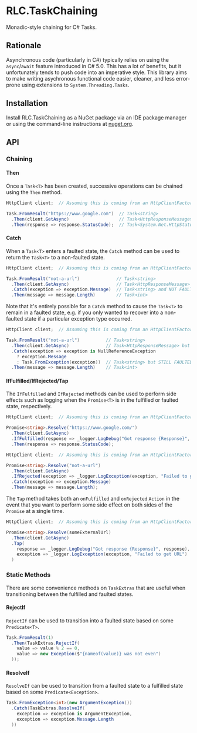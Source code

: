 # RLC.TaskChaining

Monadic-style chaining for C# Tasks.

## Rationale

Asynchronous code (particularly in C#) typically relies on using the `async`/`await` feature introduced in C# 5.0.  This has a lot of benefits, but it unfortunately tends to push code into an imperative style.  This library aims to make writing asychronous functional code easier, cleaner, and less error-prone using extensions to `System.Threading.Tasks`.

## Installation

Install RLC.TaskChaining as a NuGet package via an IDE package manager or using the command-line instructions at [nuget.org][].

## API

### Chaining

#### Then

Once a `Task<T>` has been created, successive operations can be chained using the `Then` method.

```c#
HttpClient client;  // Assuming this is coming from an HttpClientFactory or injected or whatever

Task.FromResult("https://www.google.com")  // Task<string>
  .Then(client.GetAsync)                   // Task<HttpResponseMessage>
  .Then(response => response.StatusCode);  // Task<System.Net.HttpStatusCode>
```

#### Catch

When a `Task<T>` enters a faulted state, the `Catch` method can be used to return the `Task<T>` to a non-faulted state.

```c#
HttpClient client;  // Assuming this is coming from an HttpClientFactory or injected or whatever

Task.FromResult("not-a-url")              // Task<string>
  .Then(client.GetAsync)                  // Task<HttpResponseMessage> but FAULTED
  .Catch(exception => exception.Message)  // Task<string> and NOT FAULTED
  .Then(message => message.Length)        // Task<int>
```

Note that it's entirely possible for a `Catch` method to cause the `Task<T>` to remain in a faulted state, e.g. if you only wanted to recover into a non-faulted state if a particular exception type occurred.

```c#
HttpClient client;  // Assuming this is coming from an HttpClientFactory or injected or whatever

Task.FromResult("not-a-url")          // Task<string>
  .Then(client.GetAsync)              // Task<HttpResponseMessage> but FAULTED
  .Catch(exception => exception is NullReferenceException
    ? exception.Message
    : Task.FromException(exception))  // Task<string> but STILL FAULTED if anything other than NullReferenceException occurred
  .Then(message => message.Length)    // Task<int>
```

#### IfFulfilled/IfRejected/Tap

The `IfFulfilled` and `IfRejected` methods can be used to perform side effects such as logging when the `Promise<T>` is in the fulfilled or faulted state, respectively.

```c#
HttpClient client;  // Assuming this is coming from an HttpClientFactory or injected or whatever

Promise<string>.Resolve("https://www.google.com/")
  .Then(client.GetAsync)
  .IfFulfilled(response => _logger.LogDebug("Got response {Response}", response)
  .Then(response => response.StatusCode);
```

```c#
HttpClient client;  // Assuming this is coming from an HttpClientFactory or injected or whatever

Promise<string>.Resolve("not-a-url")
  .Then(client.GetAsync)
  .IfRejected(exception => _logger.LogException(exception, "Failed to get URL")
  .Catch(exception => exception.Message)
  .Then(message => message.Length);
```

The `Tap` method takes both an `onFulfilled` and `onRejected` `Action` in the event that you want to perform some side effect on both sides of the `Promise` at a single time.

```c#
HttpClient client;  // Assuming this is coming from an HttpClientFactory or injected or whatever

Promise<string>.Resolve(someExternalUrl)
  .Then(client.GetAsync)
  .Tap(
    response => _logger.LogDebug("Got response {Response}", response),
    exception => _logger.LogException(exception, "Failed to get URL")
  )
```

### Static Methods

There are some convenience methods on `TaskExtras` that are useful when transitioning between the fulfilled and faulted states.

#### RejectIf

`RejectIf` can be used to transition into a faulted state based on some `Predicate<T>`.

```c#
Task.FromResult(1)
  .Then(TaskExtras.RejectIf(
    value => value % 2 == 0,
    value => new Exception($"{nameof(value)} was not even")
  ));
```

#### ResolveIf

`ResolveIf` can be used to transition from a faulted state to a fulfilled state based on some `Predicate<Exception>`.

```c#
Task.FromException<int>(new ArgumentException())
  .Catch(TaskExtras.ResolveIf(
    exception => exception is ArgumentException,
    exception => exception.Message.Length
  ))
```

[nuget.org]: https://www.nuget.org/packages/RLC.TaskChaining/
